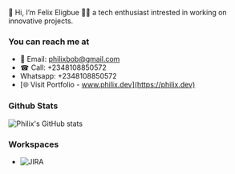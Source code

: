<!-- ![alt text for screen readers](https://images.pexels.com/photos/248515/pexels-photo-248515.png?auto=compress&cs=tinysrgb&w=1260&h=750&dpr=2 "Banner") -->
                                                                             

👋 Hi, I’m Felix Eligbue 🐱‍💻 a tech enthusiast intrested in working on innovative projects. 

### You can reach me at
- 📧 Email: philixbob@gmail.com
- ☎ Call: +2348108850572
- Whatsapp: +2348108850572
- [🌐  Visit Portfolio - www.philix.dev](https://philix.dev)


### Github Stats
![Philix's GitHub stats](https://github-readme-stats.vercel.app/api?username=Philix27&show_icons=true&theme=tokyonight&hide=prs,issues,contribs&count_private=true)

### Workspaces
- ![JIRA](https://img.shields.io/badge/Jira-0052CC?style=for-the-badge&logo=Jira&logoColor=white)


<!-- ### Top used languages -->
<!-- [![Top Langs](https://github-readme-stats.vercel.app/api/top-langs/?username=Philix27&count_private=true)](https://github.com/Philix27/github-readme-stats) -->

<!---
Felix Eligbue is a ✨ special ✨ repository because its `README.md` (this file) appears on your GitHub profile.
You can click the Preview link to take a look at your changes.
--->
